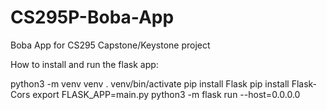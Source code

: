 # CS295P-Boba-App
Boba App for CS295 Capstone/Keystone project

How to install and run the flask app:

python3 -m venv venv
. venv/bin/activate
pip install Flask
pip install Flask-Cors
export FLASK_APP=main.py
python3 -m flask run --host=0.0.0.0